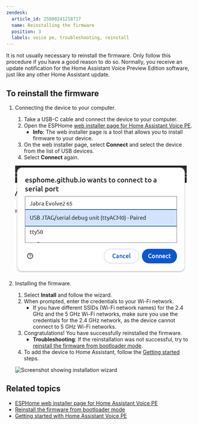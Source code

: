 ```yaml
---
zendesk:
  article_id: 25800241218717
  name: Reinstalling the firmware
  position: 3
  labels: voice pe, troubleshooting, reinstall
---
```


It is not usually necessary to reinstall the firmware. Only follow this procedure if you have a good reason to do so. Normally, you receive an update notification for the Home Assistant Voice Preview Edition software, just like any other Home Assistant update.

## To reinstall the firmware

1. Connecting the device to your computer.
   1. Take a USB-C cable and connect the device to your computer.
   2. Open the ESPHome [web installer page for Home Assistant Voice PE](https://esphome.github.io/home-assistant-voice-pe/).
      - **Info**: The web installer page is a tool that allows you to install firmware to your device.
   3. On the web installer page, select **Connect** and select the device from the list of USB devices.
   4. Select **Connect** again.

    ![Screenshot showing USB device list](/static/img/voice-pe/voice_esp_connect_usb.png)

2. Installing the firmware.
   1. Select **Install** and follow the wizard.
   2. When prompted, enter the credentials to your Wi-Fi network.
      - If you have different SSIDs (Wi-Fi network names) for the 2.4 GHz and the 5 GHz Wi-Fi networks, make sure you use the credentials for the 2.4 GHz network, as the device cannot connect to 5 GHz Wi-Fi networks.
   3. Congratulations! You have successfully reinstalled the firmware.
      - **Troubleshooting**: If the reinstallation was not successful, try to [reinstall the firmware from bootloader mode](/hc/en-us/articles/25800285426589).
   4. To add the device to Home Assistant, follow the [Getting started](/hc/en-us/sections/24980017436701) steps.

    ![Screenshot showing installation wizard](/static/img/voice-pe/voice_esp_connect_usb.pngvoice_esp_install.png)

## Related topics

- [ESPHome web installer page for Home Assistant Voice PE](https://esphome.github.io/home-assistant-voice-pe/)
- [Reinstall the firmware from bootloader mode](/hc/en-us/articles/25800285426589)
- [Getting started with Home Assistant Voice PE](/hc/en-us/sections/24980017436701)